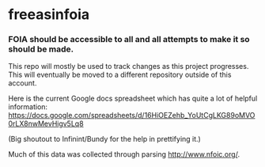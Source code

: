 # freeasinfoia

### FOIA should be accessible to all and all attempts to make it so should be made.

This repo will mostly be used to track changes as this project progresses. This will eventually be moved to a different repository outside of this account.

Here is the current Google docs spreadsheet which has quite a lot of helpful information:
https://docs.google.com/spreadsheets/d/16HiOEZehb_YoUtCgLKG89oMVO0rLX8nwMevHigv5Lq8

(Big shoutout to Infinint/Bundy for the help in prettifying it.)

Much of this data was collected through parsing http://www.nfoic.org/.
